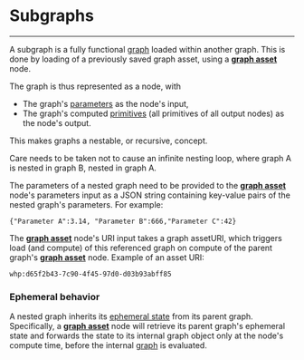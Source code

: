 # Subgraphs

---

A subgraph is a fully functional [graph](/concepts/GeneralConcepts/graph.md) loaded within another graph. This is done by loading of a previously saved graph asset, using a [**graph asset**](/nodes/GraphAsset/documentation.md) node.

The graph is thus represented as a node, with

* The graph's [parameters](/concepts/GeneralConcepts/parameter.md) as the node's input,
* The graph's computed [primitives](/concepts/GeneralConcepts/primitive.md) (all primitives of all output nodes) as the node's output.

This makes graphs a nestable, or recursive, concept.

Care needs to be taken not to cause an infinite nesting loop, where graph A is nested in graph B, nested in graph A.

The parameters of a nested graph need to be provided to the [**graph asset**](/nodes/GraphAsset/documentation.md) node's parameters input as a JSON string containing key-value pairs of the nested graph's parameters. For example:

`{"Parameter A":3.14, "Parameter B":666,"Parameter C":42}`

The [**graph asset**](/nodes/GraphAsset/documentation.md) node's URI input takes a graph assetURI, which triggers load (and compute) of this referenced graph on compute of the parent graph's [**graph asset**](/nodes/GraphAsset/documentation.md) node. Example of an asset URI:

`whp:d65f2b43-7c90-4f45-97d0-d03b93abff85`


### Ephemeral behavior

A nested graph inherits its [ephemeral state](/concepts/GeneralConcepts/ephemeralState.md) from its parent graph. Specifically, a [**graph asset**](/nodes/GraphAsset/documentation.md) node will retrieve its parent graph's ephemeral state and forwards the state to its internal graph object only at the node's compute time, before the internal [graph](/concepts/GeneralConcepts/graph.md) is evaluated.
